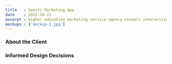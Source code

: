 ```yaml
---
title   : Sports Marketing App 
date    : 2022-10-22
excerpt : Higher education marketing service agency reveals interactive apps for recruiting athletes.
mockups : ['mockup-1.jpg'] 
---
```


### About the Client



### Informed Design Decisions



